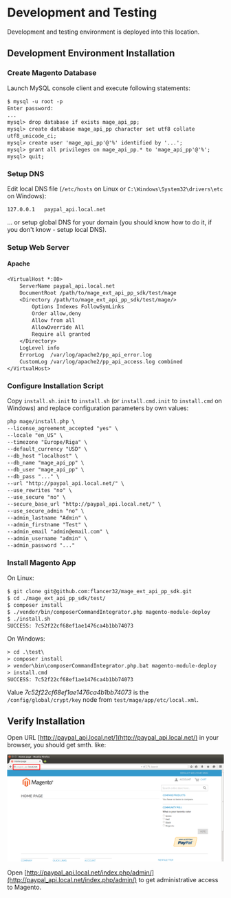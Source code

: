 # Development and Testing

Development and testing environment is deployed into this location.

## Development Environment Installation


### Create Magento Database

Launch MySQL console client and execute following statements:

    $ mysql -u root -p
    Enter password: 
    ...
    mysql> drop database if exists mage_api_pp;
    mysql> create database mage_api_pp character set utf8 collate utf8_unicode_ci;
    mysql> create user 'mage_api_pp'@'%' identified by '...';
    mysql> grant all privileges on mage_api_pp.* to 'mage_api_pp'@'%';
    mysql> quit;


### Setup DNS

Edit local DNS file (`/etc/hosts` on Linux or `C:\Windows\System32\drivers\etc` on Windows):

    127.0.0.1	paypal_api.local.net

... or setup global DNS for your domain (you should know how to do it, if you don't know - setup local DNS).


### Setup Web Server

#### Apache

    <VirtualHost *:80>
        ServerName paypal_api.local.net
        DocumentRoot /path/to/mage_ext_api_pp_sdk/test/mage
        <Directory /path/to/mage_ext_api_pp_sdk/test/mage/>
            Options Indexes FollowSymLinks
            Order allow,deny
            Allow from all
            AllowOverride All
            Require all granted
        </Directory>
        LogLevel info
        ErrorLog  /var/log/apache2/pp_api_error.log
        CustomLog /var/log/apache2/pp_api_access.log combined
    </VirtualHost>

### Configure Installation Script

Copy `install.sh.init` to `install.sh` (or `install.cmd.init` to `install.cmd` on Windows) and replace configuration 
parameters by own values:

    php mage/install.php \
    --license_agreement_accepted "yes" \
    --locale "en_US" \
    --timezone "Europe/Riga" \
    --default_currency "USD" \
    --db_host "localhost" \
    --db_name "mage_api_pp" \
    --db_user "mage_api_pp" \
    --db_pass "..." \
    --url "http://paypal_api.local.net/" \
    --use_rewrites "no" \
    --use_secure "no" \
    --secure_base_url "http://paypal_api.local.net/" \
    --use_secure_admin "no" \
    --admin_lastname "Admin" \
    --admin_firstname "Test" \
    --admin_email "admin@email.com" \
    --admin_username "admin" \
    --admin_password "..."


### Install Magento App

On Linux:

    $ git clone git@github.com:flancer32/mage_ext_api_pp_sdk.git
    $ cd ./mage_ext_api_pp_sdk/test/
    $ composer install
    $ ./vendor/bin/composerCommandIntegrator.php magento-module-deploy
    $ ./install.sh
    SUCCESS: 7c52f22cf68ef1ae1476ca4b1bb74073


On Windows:

    > cd .\test\
    > composer install
    > vendor\bin\composerCommandIntegrator.php.bat magento-module-deploy
    > install.cmd
    SUCCESS: 7c52f22cf68ef1ae1476ca4b1bb74073

Value *7c52f22cf68ef1ae1476ca4b1bb74073* is the `/config/global/crypt/key` node from `test/mage/app/etc/local.xml`.

## Verify Installation

Open URL [http://paypal_api.local.net/](http://paypal_api.local.net/) in your browser, you should get smth. like:

![Magento Front Screen](../docs/img/mage_home_screen.png)

Open [http://paypal_api.local.net/index.php/admin/](http://paypal_api.local.net/index.php/admin/) to get administrative
access to Magento.